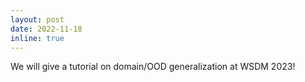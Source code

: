 ```yaml
---
layout: post
date: 2022-11-18
inline: true
---
```


We will give a tutorial on domain/OOD generalization at WSDM 2023!